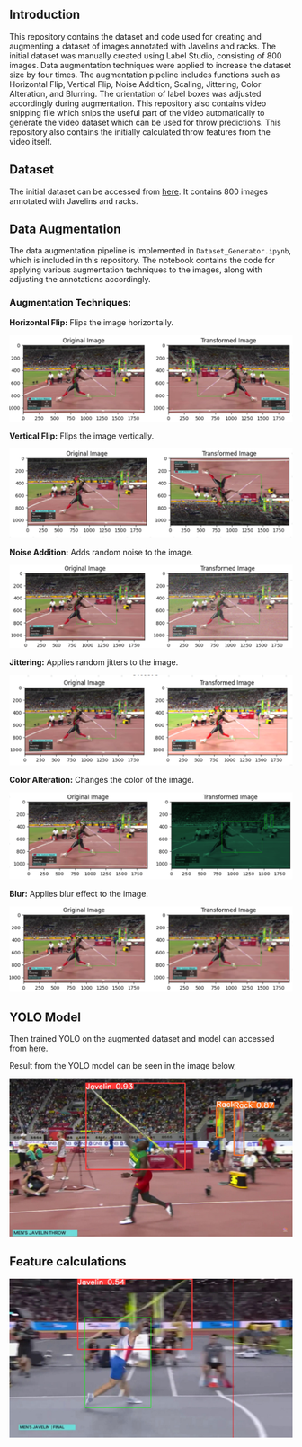 ## Introduction

This repository contains the dataset and code used for creating and augmenting a dataset of images annotated with Javelins and racks. The initial dataset was manually created using Label Studio, consisting of 800 images. Data augmentation techniques were applied to increase the dataset size by four times. The augmentation pipeline includes functions such as Horizontal Flip, Vertical Flip, Noise Addition, Scaling, Jittering, Color Alteration, and Blurring. The orientation of label boxes was adjusted accordingly during augmentation. This repository also contains video snipping file which snips the useful part of the video automatically to generate the video dataset which can be used for throw predictions. This repository also contains the initially calculated throw features from the video itself.

## Dataset

The initial dataset can be accessed from [here](https://drive.google.com/file/d/1Aua_LE0dlsybzCye1RHBhvpQkHfOH_KX/view?usp=sharing). It contains 800 images annotated with Javelins and racks.

## Data Augmentation

The data augmentation pipeline is implemented in `Dataset_Generator.ipynb`, which is included in this repository. The notebook contains the code for applying various augmentation techniques to the images, along with adjusting the annotations accordingly.

### Augmentation Techniques:

**Horizontal Flip:** Flips the image horizontally.

![horizontal flip](./horizontal_flip.png)

**Vertical Flip:** Flips the image vertically.

![vertical flip](./vertical_flip.png)

**Noise Addition:** Adds random noise to the image.

![noise](./noise.png)

**Jittering:** Applies random jitters to the image.

![jitters](./jitters.png)

**Color Alteration:** Changes the color of the image.

![color_change](./color_change.png)

**Blur:** Applies blur effect to the image.

![blur](./blur.png)

## YOLO Model

Then trained YOLO on the augmented dataset and model can accessed from [here](https://drive.google.com/file/d/1QEc2eMhfi-WKVwhhZAETUxegsKjV7xHF/view?usp=sharing).

Result from the YOLO model can be seen in the image below,

![YOLO](./YOLO.png)

## Feature calculations

![features](./features.png)
